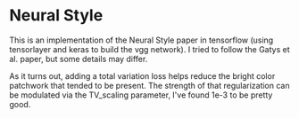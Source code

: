 # Neural Style
This is an implementation of the Neural Style paper in tensorflow (using tensorlayer and keras to build the vgg network). 
I tried to follow the Gatys et al. paper, but some details may differ.

As it turns out, adding a total variation loss helps reduce the bright color patchwork that tended to be present. The strength of that regularization can be modulated via the TV_scaling parameter, I've found 1e-3 to be pretty good.
